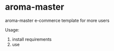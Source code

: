 # aroma-master
aroma-master e-commerce template for more users

Usage:
1) install requirements
2) use

